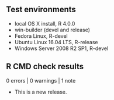 ## Test environments
* local OS X install, R 4.0.0
* win-builder (devel and release)
* Fedora Linux, R-devel
* Ubuntu Linux 16.04 LTS, R-release
* Windows Server 2008 R2 SP1, R-devel

## R CMD check results

0 errors | 0 warnings | 1 note

* This is a new release.
